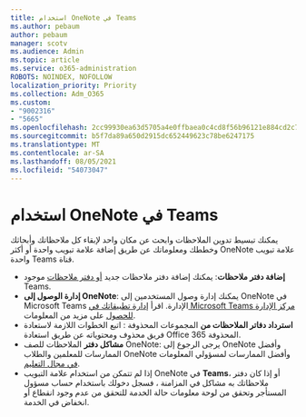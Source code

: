 ```yaml
---
title: استخدام OneNote في Teams
ms.author: pebaum
author: pebaum
manager: scotv
ms.audience: Admin
ms.topic: article
ms.service: o365-administration
ROBOTS: NOINDEX, NOFOLLOW
localization_priority: Priority
ms.collection: Adm_O365
ms.custom:
- "9002316"
- "5665"
ms.openlocfilehash: 2cc99930ea63d5705a4e0ffbaea0c4cd8f56b96121e884cd2c7d054e1136226b
ms.sourcegitcommit: b5f7da89a650d2915dc652449623c78be6247175
ms.translationtype: MT
ms.contentlocale: ar-SA
ms.lasthandoff: 08/05/2021
ms.locfileid: "54073047"
---
```

# <a name="using-onenote-in-teams"></a>استخدام OneNote في Teams

يمكنك تبسيط تدوين الملاحظات وابحث عن مكان واحد لإبقاء كل ملاحظاتك وأبحاثك وخططك ومعلوماتك عن طريق إضافة علامة تبويب واحدة أو أكثر OneNote علامة تبويب واحدة Teams قناة.

- **إضافة دفتر ملاحظات**: يمكنك إضافة دفتر ملاحظات جديد [أو دفتر ملاحظات](https://support.microsoft.com/office/add-a-onenote-notebook-to-teams-0ec78cc3-ba3b-4279-a88e-aa40af9865c2) موجود Teams.
- **إدارة الوصول إلى OneNote**: يمكنك إدارة وصول المستخدمين إلى OneNote في Microsoft Teams الإدارة. اقرأ [إدارة تطبيقاتك في Microsoft Teams مركز الإدارة للحصول](https://docs.microsoft.com/MicrosoftTeams/manage-apps) على مزيد من المعلومات.
- **استرداد دفاتر الملاحظات من** المجموعات المحذوفة : اتبع الخطوات اللازمة لاستعادة فريق محذوف ومحتوياته عن طريق استعادة Office 365 المحذوفة. [](https://docs.microsoft.com/microsoftteams/archive-or-delete-a-team#restore-a-deleted-team)
- **مشاكل دفتر** الملاحظات للصف OneNote: يرجى الرجوع إلى OneNote وأفضل الممارسات للمعلمين والطلاب OneNote وأفضل الممارسات لمسؤولي المعلومات [في مجال التعليم](https://support.office.com/article/onenote-update-and-best-practices-for-it-admins-in-education-9d78f2b2-5e25-4288-b597-b4ba463c7b46). [](https://support.office.com/article/onenote-update-and-best-practices-for-educators-and-students-dde775f0-8b06-4263-8b54-1e9ddc3dd146)
- إذا لم تتمكن من استخدام علامة التبويب OneNote في **Teams**، أو إذا كان دفتر ملاحظاتك به مشاكل [](https://docs.microsoft.com/office365/enterprise/view-service-health) في المزامنة ، فسجل دخولك باستخدام حساب مسؤول المستأجر وتحقق من لوحة معلومات حالة الخدمة للتحقق من عدم وجود انقطاع أو انخفاض في الخدمة.
